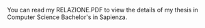 You can read my RELAZIONE.PDF to view the details of my thesis in Computer Science Bachelor's in Sapienza.
